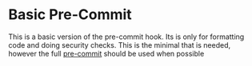 # Basic Pre-Commit

This is a basic version of the pre-commit hook. Its is only for formatting code and doing security checks. 
This is the minimal that is needed, however the full [pre-commit](../.pre-commit-config.yaml) should be used
when possible